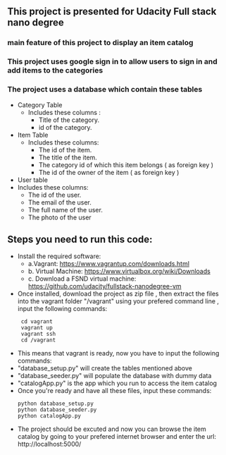 ## This project is presented for Udacity Full stack nano degree 
### main feature of this project to display an item catalog
### This project uses google sign in to allow users to sign in and add items to the categories
### The project uses a database which contain these tables
- Category Table
  - Includes these columns :
    - Title of the category.
    - id of the category.
-  Item Table
   - Includes these columns:
     - The id of the item.
     - The title of the item.
     - The category id of which this item belongs ( as foreign key )
     - The id of the owner of the item ( as foreign key ) 
-  User table
  - Includes these columns:
    - The id of the user. 
    - The email of the user.
    - The full name of the user.
    - The photo of the user
## Steps you need to run this code:
 - Install the required software:
   - a.Vagrant: https://www.vagrantup.com/downloads.html
   - b. Virtual Machine: https://www.virtualbox.org/wiki/Downloads
   - c. Download a FSND virtual machine: https://github.com/udacity/fullstack-nanodegree-vm
 - Once installed, download the project as zip file , then extract the files into the vagrant folder  "/vagrant"
   using your prefered command line , input the following commands:
   ```
    cd vagrant
    vagrant up 
    vagrant ssh
    cd /vagrant
   ```
- This means that vagrant is ready, now you have to input the following commands:
- "database_setup.py" will create the tables mentioned above
- "database_seeder.py" will populate the database with dummy data
- "catalogApp.py" is the app which you run to access the item catalog
- Once you're ready and have all these files, input these commands:
    ```
    python database_setup.py
    python database_seeder.py
    python catalogApp.py
    ```       
- The project should be excuted and now you can browse the item catalog by going to your prefered internet browser and enter the url: http://localhost:5000/ 
